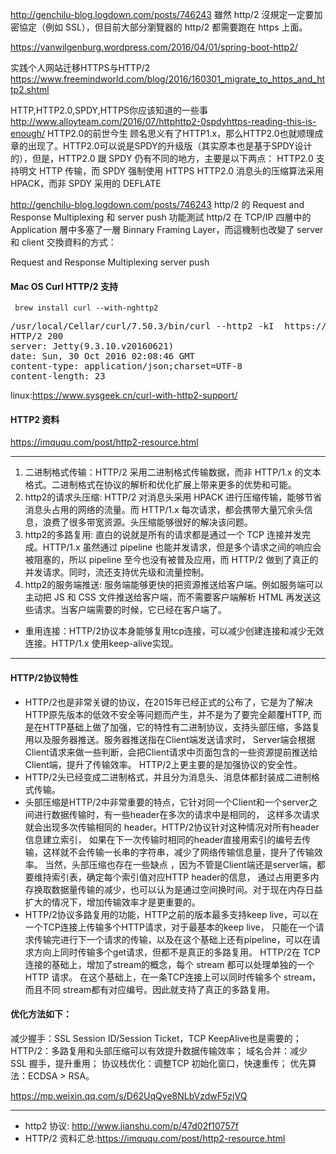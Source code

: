 <http://genchilu-blog.logdown.com/posts/746243>
雖然 http/2 沒規定一定要加密協定（例如 SSL），但目前大部分瀏覽器的 http/2 都需要跑在 https 上面。

<https://vanwilgenburg.wordpress.com/2016/04/01/spring-boot-http2/>

实践个人网站迁移HTTPS与HTTP/2
<https://www.freemindworld.com/blog/2016/160301_migrate_to_https_and_http2.shtml>


HTTP,HTTP2.0,SPDY,HTTPS你应该知道的一些事
<http://www.alloyteam.com/2016/07/httphttp2-0spdyhttps-reading-this-is-enough/>
HTTP2.0的前世今生
顾名思义有了HTTP1.x，那么HTTP2.0也就顺理成章的出现了。HTTP2.0可以说是SPDY的升级版（其实原本也是基于SPDY设计的），但是，HTTP2.0 跟 SPDY 仍有不同的地方，主要是以下两点：
HTTP2.0 支持明文 HTTP 传输，而 SPDY 强制使用 HTTPS
HTTP2.0 消息头的压缩算法采用 HPACK，而非 SPDY 采用的 DEFLATE


<http://genchilu-blog.logdown.com/posts/746243>
http/2 的 Request and Response Multiplexing 和 server push 功能測試
http/2 在 TCP/IP 四層中的 Application 層中多塞了一層 Binnary Framing Layer，而這機制也改變了 server 和 client 交換資料的方式：

Request and Response Multiplexing
server push


#### Mac OS Curl HTTP/2 支持
` brew install curl --with-nghttp2`

<pre>
/usr/local/Cellar/curl/7.50.3/bin/curl --http2 -kI  https://localhost:8443/user/1
HTTP/2 200
server: Jetty(9.3.10.v20160621)
date: Sun, 30 Oct 2016 02:08:46 GMT
content-type: application/json;charset=UTF-8
content-length: 23
</pre>

linux:<https://www.sysgeek.cn/curl-with-http2-support/>

#### HTTP2 资料
<https://imququ.com/post/http2-resource.html>


---
1. 二进制格式传输：HTTP/2 采用二进制格式传输数据，而非 HTTP/1.x 的文本格式。二进制格式在协议的解析和优化扩展上带来更多的优势和可能。
2. http2的请求头压缩: HTTP/2 对消息头采用 HPACK 进行压缩传输，能够节省消息头占用的网络的流量。而 HTTP/1.x 每次请求，都会携带大量冗余头信息，浪费了很多带宽资源。头压缩能够很好的解决该问题。
3. http2的多路复用: 直白的说就是所有的请求都是通过一个 TCP 连接并发完成。HTTP/1.x 虽然通过 pipeline 也能并发请求，但是多个请求之间的响应会被阻塞的，所以 pipeline 至今也没有被普及应用，而 HTTP/2 做到了真正的并发请求。同时，流还支持优先级和流量控制。
4. http2的服务端推送: 服务端能够更快的把资源推送给客户端。例如服务端可以主动把 JS 和 CSS 文件推送给客户端，而不需要客户端解析 HTML 再发送这些请求。当客户端需要的时候，它已经在客户端了。
+ 重用连接：HTTP/2协议本身能够复用tcp连接，可以减少创建连接和减少无效连接。HTTP/1.x 使用keep-alive实现。

---
####  HTTP/2协议特性

+ HTTP/2也是非常关键的协议，在2015年已经正式的公布了，它是为了解决HTTP原先版本的低效不安全等问题而产生，并不是为了要完全颠覆HTTP,
而是在HTTP基础上做了加强，它的特性有二进制协议，支持头部压缩，多路复用以及服务器推送。服务器推送指在Client端发送请求时，
Server端会根据Client请求来做一些判断，会把Client请求中页面包含的一些资源提前推送给Client端，提升了传输效率。
HTTP/2上更主要的是加强协议的安全性。
+ HTTP/2头已经变成二进制格式，并且分为消息头、消息体都封装成二进制格式传输。
+ 头部压缩是HTTP/2中非常重要的特点，它针对同一个Client和一个server之间进行数据传输时，有一些header在多次的请求中是相同的，
这样多次请求就会出现多次传输相同的 header。HTTP/2协议针对这种情况对所有header信息建立索引，
如果在下一次传输时相同的header直接用索引的编号去传输，这样就不会传输一长串的字符串，减少了网络传输信息量，提升了传输效率。
当然，头部压缩也存在一些缺点 ，因为不管是Client端还是server端，都要维持索引表，确定每个索引值对应HTTP header的信息，
通过占用更多内存换取数据量传输的减少，也可以认为是通过空间换时间。对于现在内存日益扩大的情况下，增加传输效率才是更重要的。
+ HTTP/2协议多路复用的功能，HTTP之前的版本最多支持keep live，可以在一个TCP连接上传输多个HTTP请求，对于最基本的keep live，
只能在一个请求传输完进行下一个请求的传输，以及在这个基础上还有pipeline，可以在请求方向上同时传输多个get请求，但都不是真正的多路复用。
HTTP/2在 TCP 连接的基础上，增加了stream的概念，每个 stream 都可以处理单独的一个 HTTP 请求。
在这个基础上，在一条TCP连接上可以同时传输多个 stream，而且不同 stream都有对应编号。因此就支持了真正的多路复用。

#### 优化方法如下：

减少握手：SSL Session ID/Session Ticket，TCP KeepAlive也是需要的；
HTTP/2：多路复用和头部压缩可以有效提升数据传输效率；
域名合并：减少 SSL 握手，提升重用；
协议栈优化：调整TCP 初始化窗口，快速重传；
优先算法：ECDSA > RSA。

<https://mp.weixin.qq.com/s/D62UqQye8NLbVzdwF5zjVQ>

---
+ http2 协议: <http://www.jianshu.com/p/47d02f10757f>
+ HTTP/2 资料汇总:<https://imququ.com/post/http2-resource.html>
